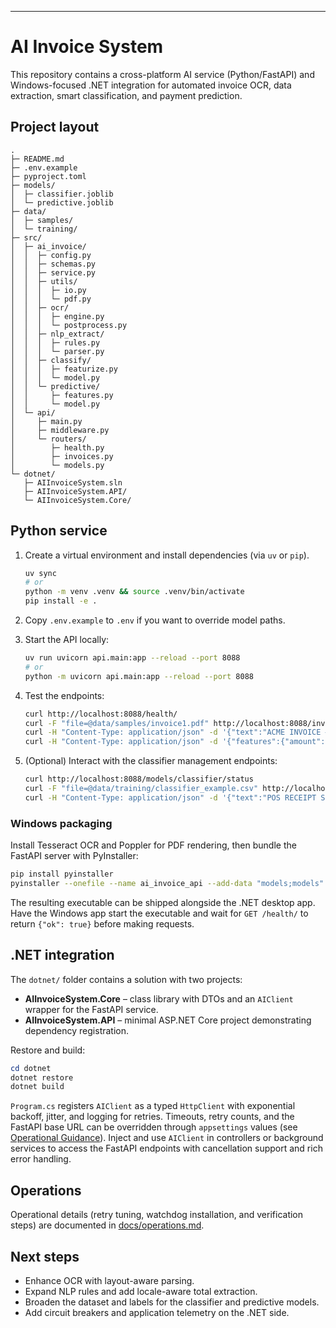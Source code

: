 ---

# AI Invoice System

This repository contains a cross-platform AI service (Python/FastAPI) and Windows-focused .NET integration for automated invoice OCR, data extraction, smart classification, and payment prediction.

## Project layout

```
.
├─ README.md
├─ .env.example
├─ pyproject.toml
├─ models/
│  ├─ classifier.joblib
│  └─ predictive.joblib
├─ data/
│  ├─ samples/
│  └─ training/
├─ src/
│  ├─ ai_invoice/
│  │  ├─ config.py
│  │  ├─ schemas.py
│  │  ├─ service.py
│  │  ├─ utils/
│  │  │  ├─ io.py
│  │  │  └─ pdf.py
│  │  ├─ ocr/
│  │  │  ├─ engine.py
│  │  │  └─ postprocess.py
│  │  ├─ nlp_extract/
│  │  │  ├─ rules.py
│  │  │  └─ parser.py
│  │  ├─ classify/
│  │  │  ├─ featurize.py
│  │  │  └─ model.py
│  │  └─ predictive/
│  │     ├─ features.py
│  │     └─ model.py
│  └─ api/
│     ├─ main.py
│     ├─ middleware.py
│     └─ routers/
│        ├─ health.py
│        ├─ invoices.py
│        └─ models.py
└─ dotnet/
   ├─ AIInvoiceSystem.sln
   ├─ AIInvoiceSystem.API/
   └─ AIInvoiceSystem.Core/
```

## Python service

1. Create a virtual environment and install dependencies (via `uv` or `pip`).

   ```bash
   uv sync
   # or
   python -m venv .venv && source .venv/bin/activate
   pip install -e .
   ```

2. Copy `.env.example` to `.env` if you want to override model paths.

3. Start the API locally:

   ```bash
   uv run uvicorn api.main:app --reload --port 8088
   # or
   python -m uvicorn api.main:app --reload --port 8088
   ```

4. Test the endpoints:

   ```bash
   curl http://localhost:8088/health/
   curl -F "file=@data/samples/invoice1.pdf" http://localhost:8088/invoices/extract
   curl -H "Content-Type: application/json" -d '{"text":"ACME INVOICE #F-1002 ..."}' http://localhost:8088/invoices/classify
   curl -H "Content-Type: application/json" -d '{"features":{"amount":950,"customer_age_days":400,"prior_invoices":12,"late_ratio":0.2,"weekday":2,"month":9}}' http://localhost:8088/invoices/predict
   ```

5. (Optional) Interact with the classifier management endpoints:

   ```bash
   curl http://localhost:8088/models/classifier/status
   curl -F "file=@data/training/classifier_example.csv" http://localhost:8088/models/classifier/train
   curl -H "Content-Type: application/json" -d '{"text":"POS RECEIPT Store 123 Total 11.82"}' http://localhost:8088/models/classifier/classify
   ```

### Windows packaging

Install Tesseract OCR and Poppler for PDF rendering, then bundle the FastAPI server with PyInstaller:

```bash
pip install pyinstaller
pyinstaller --onefile --name ai_invoice_api --add-data "models;models" -p src --collect-all spacy --collect-all sklearn run_server.py
```

The resulting executable can be shipped alongside the .NET desktop app. Have the Windows app start the executable and wait for `GET /health/` to return `{"ok": true}` before making requests.

## .NET integration

The `dotnet/` folder contains a solution with two projects:

* **AIInvoiceSystem.Core** – class library with DTOs and an `AIClient` wrapper for the FastAPI service.
* **AIInvoiceSystem.API** – minimal ASP.NET Core project demonstrating dependency registration.

Restore and build:

```powershell
cd dotnet
dotnet restore
dotnet build
```

`Program.cs` registers `AIClient` as a typed `HttpClient` with exponential backoff, jitter, and logging for retries. Timeouts, retry counts, and the FastAPI base URL can be overridden through `appsettings` values (see [Operational Guidance](docs/operations.md)). Inject and use `AIClient` in controllers or background services to access the FastAPI endpoints with cancellation support and rich error handling.

## Operations

Operational details (retry tuning, watchdog installation, and verification steps) are documented in [docs/operations.md](docs/operations.md).

## Next steps

* Enhance OCR with layout-aware parsing.
* Expand NLP rules and add locale-aware total extraction.
* Broaden the dataset and labels for the classifier and predictive models.
* Add circuit breakers and application telemetry on the .NET side.
